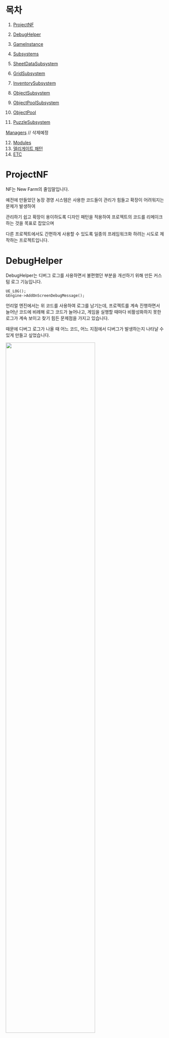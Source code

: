 # 목차

1. [ProjectNF](#projectnf)
2. [DebugHelper](#debughelper)
3. [GameInstance](#gameinstance)

4. [Subsystems](#Subsystems)

5. [SheetDataSubsystem](#sheetdatasubsystem)
6. [GridSubsystem](#gridsubsystem)
7. [InventorySubsystem](#inventorysubsystem)
8. [ObjectSubsystem](#objectsubsystem)
9. [ObjectPoolSubsystem](#objectpoolsubsystem)
10. [ObjectPool](#objectpool)
11. [PuzzleSubsystem](#puzzlesubsystem)

 [Managers](#managers) // 삭제예정

12. [Modules](#modules)
13. [델리게이트 패턴](#델리게이트-패턴)
14. [ETC](#ETC)

# ProjectNF

NF는 New Farm의 줄임말입니다.

예전에 만들었던 농장 경영 시스템은 사용한 코드들이 관리가 힘들고 확장이 어려워지는 문제가 발생하여

관리하기 쉽고 확장이 용이하도록 디자인 패턴을 적용하여 프로젝트의 코드를 리메이크하는 것을 목표로 잡았으며

다른 프로젝트에서도 간편하게 사용할 수 있도록 일종의 프레임워크화 하려는 시도로 제작하는 프로젝트입니다.

# DebugHelper

DebugHelper는 디버그 로그를 사용하면서 불편했던 부분을 개선하기 위해 만든 커스텀 로그 기능입니다.

```
UE_LOG();
GEngine->AddOnScreenDebugMessage();
```
언리얼 엔진에서는 위 코드를 사용하여 로그를 남기는데, 프로젝트를 계속 진행하면서 늘어난 코드에 비례해 로그 코드가 늘어나고, 게임을 실행할 때마다 비활성화하지 못한 로그가 계속 보이고 찾기 힘든 문제점을 가지고 있습니다.

때문에 디버그 로그가 나올 때 어느 코드, 어느 지점에서 디버그가 발생하는지 나타날 수 있게 만들고 싶었습니다.

<img src="ExplainImages/DebugHelper01.png" width="75%">

DebugHelper.h / .cpp는 그런 기능을 만들어 놓은 코드입니다.

__FUNCTION__ 매크로를 기반으로 만든 또다른 매크로로, 언리얼 엔진의 TEXT() 매크로를 개선하고 싶은 디버그 환경에 맞게 DEBUG_TEXT()와 DEBUG_VATEXT() 매크로를 만들었습니다.


<img src="ExplainImages/DebugHelper02.png" width="50%">


또한 간단한 로그 사용을 위한 static 함수를 보유한 클래스를 만들었습니다.

bDebugPlay에 의해 프로젝트 내에 있는 모든 로그 코드가 활성/비활성 상태가 될 수 있습니다.

이 로그 시스템을 사용하는 일반적으로 사용하는 방법은 다음과 같습니다.

```

// 단순 로그
FMyDebug::Print(DEBUG_TEXT("abc")); 

//파라미터가 들어간 로그
FMyDebug::Print(DEBUG_VATEXT(TEXT("test log : %s, %s"), *str1, *str2));

```

<img src="ExplainImages/DebugHelper03.png" width="50%">
<img src="ExplainImages/DebugHelper04.png" width="50%">

위 스크린샷처럼 로그가 나올 때 로그가 동작한 함수 이름과 어느 위치에 로그 코드가 존재하는지 출력됩니다.

# GameInstance

<img src="ExplainImages/GameInstance01.png" width="75%">

GameInstance는 언리얼 엔진 내에서 레벨이 전환되어도 사라지지 않고 유지되는 객체입니다.

그러므로, GameInstance를 매니저를 모아두는 싱글톤 클래스로서 사용하고 게임 로직과 관련된 Manager들을 전부 GameInstance에서 관리하도록 만듭니다.

매니저 클래스는 전부 static 멤버 변수로서 동작하며, 매니저 함수들 또한 GameInstance의 static 함수로 동작하게 만들었습니다.

즉, GameInstance의 기능을 사용할 때, 매니저 클래스의 존재를 확인하거나 코드를 포함할 필요없이 GameInstance에만 접근하여 매니저의 기능을 온전히 사용할 수 있습니다.

```
//예시
//실제로는 DataManager의 기능이지만, 게임 인스턴스에서 동작할 수 있습니다.
FItemSheetData a = UNFGameInstance::GetItemData(TEXT("Item01"));
```

# Subsystems

언리얼 엔진에서 제공하는 Subsystem으로 싱글톤으로서 동작하는 매니저 클래스를 대체합니다.

## SheetDataSubsystem

게임에서 사용할 스프레드시트 데이터를 보관하고 관리하는 서브시스템입니다.

SheetDataSubsystem은 GameInstanceSubsystem으로, 게임인스턴스가 유효한 이상 게임 플레이 동안 게임 인스턴스로부터 서브시스템을 접근하고 데이터를 얻어낼 수 있습니다.

언리얼 엔진의 구조체로 DataTable의 시트 구조를 만든 뒤, DataTable 블루프린트를 만들어 데이터를 관리합니다.

카테고리에 맞춰 데이터 테이블을 분류하여 폴더 단위로 관리합니다.

예를 들면, 아이템과 관련된 데이터 테이블은 /Content/DataTables/ItemDataTables 안에 전부 관리합니다.
LoadDataTables();를 통해 해당 폴더 안에 있는 모든 데이터 테이블을 가져오고, 데이터 테이블의 데이터를 파싱하여
캐시로서 동작하는 ItemSheetDataMap에 저장합니다.

데이터가 필요하다면 SheetDataSubsystem에 접근해 아이템 이름을 알고 있다면 해당 이름을 Key값으로 사용해 원하는 SheetData를 얻어낼 수 있습니다.

```
//사용예시
//Item01에 대한 SheetData를 얻어낼 수 있다.
auto sheetDataSubsystem = GetGameInstance()->GetSubsystem<USheetDataSubsystem>();
FItemSheetData itemData = sheetDataSubsystem->GetItemData(TEXT("Item01"));

```

## GridSubsystem

월드를 적절한 크기의 값으로 나누어 만들어진 좌표로 매칭하여 그리드 칸을 관리하기 위한 Subsystem입니다.

GridSubsystem은 UEngineSubsystem으로, 엔진이 동작하는 동안은 유효한 서브시스템으로, GEngine으로 접근하여 서브시스템을 접근할 수 있습니다.

```

//사용예시
auto gridSubsystem = GEngine->GetEngineSubsystem<UGridSubsystem>();
gridSubsystem->WorldToGrid( FVector(100.0f,500.0f,0) );

```

## InventorySubsystem

실질적인 인벤토리인 InventoryObject를 관리하는 서브시스템입니다.

InventorySubsystem은 GameInstance가 유효한 동안 접근이 가능하고 계속 데이터를 저장하고 관리할 수 있습니다.

인벤토리를 관리하는 방식을 예를 들면, 플레이어의 캐릭터에겐 InventoryComponent가 존재하며, 이 컴포넌트는 InventoryID를 가지고 있습니다.

InventoryID 값으로 매니저의 InventoryObject를 확인하여, 존재하지 않으면 새로운 인벤토리를 만든 뒤 접근을 허용하며, 존재하는 InventoryObject가 있다면 생성을 스킵하고 접근을 허용합니다.

게임 최초 시작시 플레이어의 인벤토리 오브젝트는 존재하지 않아 새로 생성하지만, 게임을 저장한 뒤 로드하여 재시작하는 경우, 플레이어의 인벤토리는 게임을 시작하는 타이밍에 존재하는 상태이므로, 인벤토리 오브젝트를 새로 생성하지 않고도 접근이 가능합니다.

## ObjectSubsystem

ObjectSubsystem은 Content폴더에 있는 블루프린트로 만들어진 클래스를 전부 게임 시작시 로드하여 사용자가 필요하면 원하는 Key값의 클래스를 Spawn을 도와주는 팩토리 패턴의 Subsystem입니다.

예시로, 이 프로젝트는 액터 블루프린트들을 전부 Blueprints 폴더에 저장했습니다.

게임 시작시 Initialize()에서 /Content/Blueprints 경로로 LoadBlueprints()가 동작하여 Blueprints 폴더에 있는 액터 블루프린트들을 로드합니다. 

이 방법을 사용하면 C++로 만든 액터 블루프린트, 순수하게 에디터에서 블루프린트 기능으로 만든 액터 블루프린트를 구분하지 않고 전부 로드할 수 있습니다. (이 LoadBlueprints()는 AActor::StaticClass()만을 취급하므로, 액터 블루프린트가 아닐 시에는 무시합니다.)

로드한 액터 블루프린트는 "BP_라는 접두어를 제거한 이름"을 Key값으로 사용합니다.

액터 블루프린트 외에도, UI인 UMG도 이와 같은 방식으로 미리 Load할 수 있습니다.

```
//사용예시
auto objectSubsystem = GetGameInstance()->GetSubsystem<UObjectSubsystem>();

//BP_TestActor라는 클래스를 Spawn한다.
objectSubsystem->Spawn(TEXT("TestActor"),Location,Rotation);

//BP_ItemPickup을 Spawn한다.
//단, ItemPickup은 IObjectPoolable 인터페이스를 상속받은 Poolable 클래스다.
//실제로는 오브젝트 풀링에 의해, 비활성화된 오브젝트를 활성화하여 가져올 수 있다.
//자세한 내용은 밑에 서술할 ObjectPoolSubsystem에서 설명함.
objectSubsystem->Spawn(TEXT("ItemPickup"),Location,Rotation);

//WBP_HUD를 UI 인스턴스로서 생성한다.
objectSubsystem->CreateWidgetBlueprint(TEXT("HUD"), GetOwningPlayer());

//NS_Fire라는 이펙트를 Spawn한다.
objectSubsystem->SpawnNiagaraSystem(TEXT("Fire"), Location, Rotation);

```

widget은 생성시 AddToViewport()를 따로 처리해주어야 합니다.

나이아가라 같은 이펙트 블루프린트는, 언리얼 엔진 내부에서 액터블루프린트 등과는 다른 식으로 취급되므로 LoadNiagaras()로 따로 함수를 만들어 관리합니다.


## ObjectPoolSubsystem

<img src="ExplainImages/ObjectPoolManager01.png" width="75%">

오브젝트 풀링을 위한 서브시스템입니다.

ObjectPoolSubsystem은 사용하고 금방 사라지지만 계속 필요로 하는 오브젝트를 즉각 제거하지 않고, 게임 공간(Level)에 그대로 유지하면서 비활성화 상태로 바꾼 뒤, 필요해질 때마다 오브젝트를 활성화하고 사용하는 방식인 오브젝트 풀링을 구현하여 관리하는 서브시스템입니다.

<img src="ExplainImages/ObjectPoolManager02.png" width="75%">

위의 코드대로, ObjectSubsystem에서는 오브젝트 풀링이 가능한 오브젝트인지 확인 후, 오브젝트 풀링 오브젝트라면 ObjectPoolSubsystem에 Spawn을 맡깁니다.
해당 오브젝트 풀에서 남아있는 오브젝트가 있는지 확인하고, 남은 오브젝트가 존재하면 비활성화된 오브젝트를 가져와 사용하고, 없다면 새로 생성해주는 역할을 ObjectSubsystem의 Spawn을 보조해줍니다.

<img src="ExplainImages/ObjectPoolManager03.png" width="50%">
<img src="ExplainImages/ObjectPoolManager04.png" width="50%">

예시 설명으로는, 위의 스크린샷처럼 바닥에 떨어진 ItemPickup 오브젝트들은 오브젝트 풀링이 가능한 오브젝트들입니다.

아이템을 얻으면 시작적으로는 아이템이 사라진 것처럼 보이지만, 실제로는 플레이어가 닿지 않을 공간에 오브젝트를 이동시킨 후 비활성화합니다.

<img src="ExplainImages/ObjectPoolManager05.png" width="50%">
<img src="ExplainImages/ObjectPoolManager06.png" width="50%">
<img src="ExplainImages/ObjectPoolManager07.png" width="50%">

후에 ItemPickup이 맵 공간 어딘가에 생성될 때는 ObjectPoolSubsystem에서 관리된 비활성화된 오브젝트를 활성화하고 원하는 위치에 배치하여 마치 오브젝트가 생성된 것 같은 효과를 얻을 수 있습니다.

### ObjectPool

<img src="ExplainImages/ObjectPool01.png" width="75%">

오브젝트를 생성 및 제거할 때마다 컴퓨터에 메모리 공간을 요청 및 회수를 요청하는데, 이렇게 필요한 순간마다 메모리 공간을 할당 받는 방식은 게임 성능에 영향을 끼칠 수 있습니다.

예를들면, 오브젝트를 1~2개 정도를 생성하는 정도는 아무 문제가 없을 가능성이 크지만, 오브젝트를 매번 한번에 1000개씩 생성하고 1000개씩 삭제하는 로직이 동작한다면 메모리 공간 요청 및 회수 등에 컴퓨터가 많은 작업을 소요하여 게임 프레임에 영향이 있을 가능성이 매우 큽니다.

그러므로 오브젝트 풀링이 가능한 객체는 재사용이 가능한 객체로 판단하여 바로 제거하지 않도록하여 메모리를 회수하지 않게하고, 활성화/비활성화를 하는 방식으로 관리하여 메모리 공간 할당에 의한 성능 저하를 방지할 수 있는 방법입니다.

위의 스크린샷의 코드대로, TMap 클래스에서 Key로 UClass*를 사용해 BP_?? 같은 오브젝트 풀링이 가능한 블루프린트 클래스의 이름을 키값으로 사용하여 PoolChunk 단위로 오브젝트들을 관리합니다.

<img src="ExplainImages/ObjectPool02.png" width="50%">

```
//STL
vector<vector<int>> arr; //가능

//언리얼 컨테이너
TArray<TArray<int32>> arr; // !! 불가능

```

언리얼 컨테이너는 이중 사용이 불가능한 문제를 가지고 있기 때문에 오브젝트 풀 청크라는 클래스를 따로 만들어 청크 오브젝트 안에 오브젝트 풀링에서 사용할 컨테이너로 액터들을 관리합니다.

## PuzzleSubsystem

PuzzleSubsystem은 게임 내에 퍼즐 기믹에 필요한 기능을 동작하기 위한 서브시스템입니다.

예를들어, 맵에 전기적 연결을 사용하는 기믹이 있습니다.

오브젝트끼리 적정 거리에 있다면 오브젝트를 전기적으로 연결하여 전기를 공급하면 맵을 통과하는 방식의 퍼즐 기믹입니다.

이 PuzzleSubsystem은 퍼즐 기믹과 관련된 오브젝트가 Level이 존재하는 동안 유효할 기믹이므로, UWorldSubsystem입니다.

그러므로 Level이 바뀌면 기존 PuzzleSubsystem은 사라지며, 새로운 PuzzleSubsystem이 동작하게 됩니다.

PuzzleSubsystem은 World가 시작될 때, ElectricLinkComponent를 전부 찾은 뒤,

일정한 간격의 시간마다 BFS를 동작하여 전기적 연결을 판단하는 로직을 가지고 있습니다.

전기적으로 연결이 되었다면 ElectricLinkComponent를 활성화하고, 거리가 너무 멀어 전기적으로 연결이 끊기면 비활성화합니다.

전기적 연결이 되었다면, 전기 이펙트가 나와 게임상에서도 전기적으로 연결이 되었음을 확인할 수 있습니다.


# Managers

게임의 주요한 기능을 Manager 단위로 묶어 관리하기 위해 싱글톤 클래스에 매니저를 포함됐었습니다.

이 기능은 초기에 UObject를 기반으로 만들었는데, UObject기반으로 만든 뒤 GameInstance에 붙이면서 싱글톤으로서 동작하게 되어있었습니다.

그러나 몇몇 기능은 GameInstance와 거리가 먼 기능인데도 GameInstance에 의해 관리되며, 점점 GameInstance에 대해서 기능이 동작하게 만들면서 GameInstance의 기능이 비대해질 가능성이 커졌습니다.

언리얼 엔진의 서브시스템이라는 기능이 제가 의도한대로 매니저 클래스로서 동작가능한 언리얼 엔진의 기능임을 조사하여 알게된 뒤에 매니저 클래스들을 전부 서브시스템에 맞게 다시 만드는 작업을 하였기에, Manager 클래스들은 전부 Deprecated된 클래스가 됐습니다.

이 매니저 클래스는 삭제될 예정이며, 매니저 클래스를 사용하여 정상적으로 동작하는 프로젝트 기록은 Branch로 Manager_UObject로 아카이브화 하였습니다.



# Modules

<img src="ExplainImages/Modules01.png" width="25%">

이 프로젝트는 관리의 용이성을 위해

CustomDebugging - 커스텀 디버깅 코드가 포함된 모듈   
GameDefines - 게임 구조체나 enum, Interface 등을 포함하는 모듈   
GameContents - 실제 게임 기능과 관련된 클래스들을 포함하는 모듈   
GameSystem - Manager, GameInstance, GameMode 등을 포함하는 모듈   
MainModule(ProjectNF) - 플레이어 캐릭터나 UI 등을 포함한 메인 모듈   

이런 방식으로 모듈을 나누어 프로젝트를 관리하고 있습니다. (필요에 따라 더 추가될 수도 있음.)

초기에는 이보다도 모듈을 매우 세분하게 나누어 서로 참조를 하는 방식으로 프로젝트를 구성하여 시작했지만, 점차 모듈 상호 간에 순환적 의존성을 띠는 경고가 나오기에 모듈의 숫자를 줄여 현재 구성으로 관리하는 것으로 변경했습니다.

또한, GameContents의 일부 코드는 GameSystem과 MainModule의 코드 일부를 참조하는 기능을 가지고 있었기에, 의존성을 낮추기 위한 설정이 꼬이는 문제를 가지고 있었습니다.

이 문제를 해결하기 위해 GameContents 모듈에 있는 코드들은 되도록이면 실제 GameInstance의 코드를 직접 참조하지 않고 델리게이트 패턴을 사용하도록 했습니다.

## 델리게이트 패턴

델리게이트 패턴은 델리게이트를 사용하여 객체의 기능을 델리게이트에게 위임하여 기능을 실행하는 디자인 패턴입니다.

객체가 다른 객체의 코드와 결합하는 정도를 의존성(Dependency)으로 부르는데, 의존성이 높을수록 코드가 복잡해지고 관리하기 힘들어집니다.

<img src="ExplainImages/DelegatePattern01.png" width="75%">

특히 언리얼 엔진에서는 순환 의존성을 피하도록 권고하고 있으므로, 모듈 간의 순환 의존성이 생기면 고치라는 경고 메시지가 나타납니다.

이를 고치기 위해 언리얼 엔진에서 제공하는 델리게이트를 사용할 수 있습니다.

<img src="ExplainImages/DelegatePattern02.png" width="75%">

예를 들면, ItemPickup의 외형을 아이템 정보에 맞게 수정하기 위해서는 ItemSheetData를 확인하여 Thumbnail을 읽어야합니다.

그러나 UNFGameInstance::GetItemData()를 사용하기 위해서는, GameContents 모듈이 GameSystem 모듈을 Dependency 모듈로서 참조해야 사용이 가능합니다. 

문제는 이미 GameModule에서는 GameContents를 Dependency 모듈로서 참조하고 있고, 서로 참조를 하면 순환 의존성이 발생할 수 있습니다.

이를 해결하는 방법은 위의 스크린샷처럼 ItemPickup에서 델리게이트를 선언하고, GameSystem에서 해당 객체를 처음 생성시 델리게이트에 아이템 정보를 얻는 static 함수를 등록하는 것입니다.

<img src="ExplainImages/DelegatePattern03.png" width="75%">

ObjectManager에서는 오브젝트를 생성된 뒤에 해당 오브젝트인지 확인 후, 오브젝트의 델리게이트에 싱글톤 클래스의 static 함수를 등록해주는 기능을 포함합니다. 이런 방식을 사용해 모듈간의 순환 의존성을 줄여 사용할 수 있습니다.

# ETC

이 프로젝트에 포함된 기능을 간략하게 소개하면 다음과 같습니다.

## 퍼즐 기믹

<img src="ExplainImages/ETC01.png" width="75%">

던전맵을 만들 때 퍼즐 기믹들을 만들어 맵을 진행하는 콘텐츠를 제공하고자 만들어진 시스템입니다.

## 아이템 & 인벤토리 시스템

<img src="ExplainImages/ETC02.png" width="75%">

아이템을 얻는 것은 물론, 아이템의 이름과 설명 등의 정보와, 사용시 효과 등을 구현하였습니다.

## 어빌리티 시스템

<img src="ExplainImages/ETC03.png" width="75%">


캐릭터가 어빌리티(혹은 스킬)을 가지고 상대를 공격하거나 효과가 나오는 기능을 구현했습니다. 또한. 스킬에 맞는 이펙트를 발동할 수 있도록 데이터시트로 정리한 데이터 기반으로 동작하여, 일부 수치나 에셋의 오류가 있으면 앱의 빌드 바이너리를 수정하지 않고 데이터시트의 pak만 교체하여 오류를 수정할 수 있는 기반을 만들었습니다.
